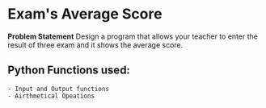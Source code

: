 # Exam's Average Score
**Problem Statement**
        Design a program that allows your teacher to enter the result of three exam and it shows the average score.
## Python Functions used:
    - Input and Output functions
    - Airthmetical Opeations